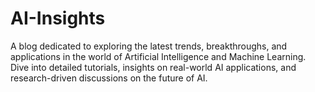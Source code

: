 # AI-Insights
A blog dedicated to exploring the latest trends, breakthroughs, and applications in the world of Artificial Intelligence and Machine Learning. Dive into detailed tutorials, insights on real-world AI applications, and research-driven discussions on the future of AI.
